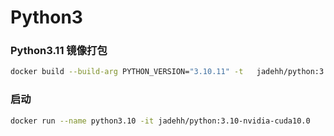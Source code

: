 # Python3
### Python3.11 镜像打包
```bash
docker build --build-arg PYTHON_VERSION="3.10.11" -t   jadehh/python:3.10-nvidia-cuda10.0 .
```


### 启动

```bash
docker run --name python3.10 -it jadehh/python:3.10-nvidia-cuda10.0
```